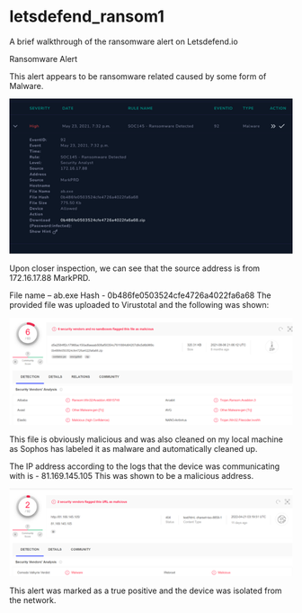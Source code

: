 # letsdefend_ransom1
A brief walkthrough of the ransomware alert on Letsdefend.io

Ransomware Alert

This alert appears to be ransomware related caused by some form of Malware.

![img](https://github.com/dannyinVT/letsdefend_ransom1/blob/main/Picture1.png)

Upon closer inspection, we can see that the source address is from 172.16.17.88 MarkPRD.

File name – ab.exe
Hash - 0b486fe0503524cfe4726a4022fa6a68
The provided file was uploaded to Virustotal and the following was shown:

![img](https://github.com/dannyinVT/letsdefend_ransom1/blob/main/Picture2.png)

 
This file is obviously malicious and was also cleaned on my local machine as Sophos has labeled it as malware and automatically cleaned up.

The IP address according to the logs that the device was communicating with is - 81.169.145.105
This was shown to be a malicious address.

![img](https://github.com/dannyinVT/letsdefend_ransom1/blob/main/Picture3.png)
 

This alert was marked as a true positive and the device was isolated from the network.

